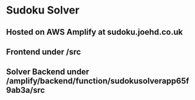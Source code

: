 # Sudoku Solver

## Hosted on AWS Amplify at sudoku.joehd.co.uk
## Frontend under /src
## Solver Backend under /amplify/backend/function/sudokusolverapp65f9ab3a/src